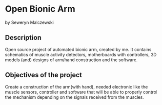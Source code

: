 # Open Bionic Arm
by Seweryn Malczewski

## Description
Open source project of automated bionic arm, created by me. It contains schematics of muscle activity detectors, motherboards with controllers, 3D models (and) designs of arm/hand construction and the software.

## Objectives of the project
Create a construction of the arm(with hand), needed electronic like the muscle sensors, controller and software that will be able to properly control the mechanism depending on the signals received from the muscles.
